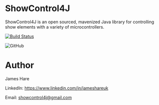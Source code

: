 # ShowControl4J
ShowControl4J is an open sourced, mavenized Java library for controlling show elements with a variety of microcontrollers.
  
[![Build Status](https://travis-ci.com/ShowControl4J/showcontrol4j.svg?branch=main)](https://travis-ci.com/ShowControl4J/showcontrol4j)

![GitHub](https://img.shields.io/github/license/showcontrol4j/showcontrol4j)

# Author
James Hare

LinkedIn: https://www.linkedin.com/in/jameshareuk

Email: showcontrol4j@gmail.com
